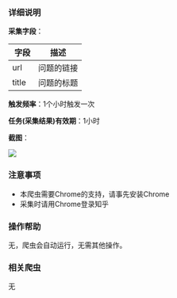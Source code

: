 ### 详细说明

**采集字段**：

|  字段  | 描述  |
| ------------ | ------------ |
| url  | 问题的链接  |
| title  | 问题的标题  |

**触发频率**：1个小时触发一次

**任务(采集结果)有效期**：1小时

**截图**：

![](https://raw.githubusercontent.com/zebra-cl/winspider-spiders/master/docs/images/20180629182625.png)

### 注意事项

- 本爬虫需要Chrome的支持，请事先安装Chrome
- 采集时请用Chrome登录知乎

### 操作帮助

无，爬虫会自动运行，无需其他操作。

### 相关爬虫

无
